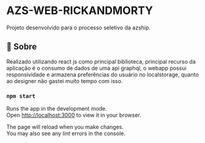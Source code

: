 # AZS-WEB-RICKANDMORTY

Projeto desenvolvido para o processo seletivo da azship.

## :dart: Sobre

Realizado utilizando react js como principal biblioteca, principal recurso da aplicação é o consumo de dados de uma api graphql, o webapp possui responsividade e armazena preferências do usuário no localstorage, quanto ao designer não gastei muito tempo com isso.

### `npm start`

Runs the app in the development mode.\
Open [http://localhost:3000](http://localhost:3000) to view it in your browser.

The page will reload when you make changes.\
You may also see any lint errors in the console.


